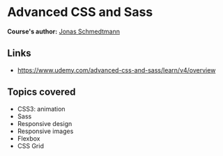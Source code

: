 # Advanced CSS and Sass

**Course's author:** [Jonas Schmedtmann](https://www.facebook.com/jschmedtmann)

## Links
- https://www.udemy.com/advanced-css-and-sass/learn/v4/overview

## Topics covered
- CSS3: animation
- Sass
- Responsive design
- Responsive images
- Flexbox
- CSS Grid

